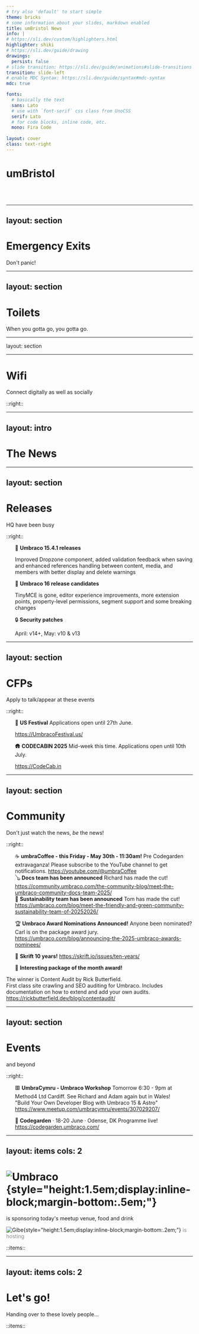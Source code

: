 ```yaml
---
# try also 'default' to start simple
theme: bricks
# some information about your slides, markdown enabled
title: umBristol News
info: |
# https://sli.dev/custom/highlighters.html
highlighter: shiki
# https://sli.dev/guide/drawing
drawings:
  persist: false
# slide transition: https://sli.dev/guide/animations#slide-transitions
transition: slide-left
# enable MDC Syntax: https://sli.dev/guide/syntax#mdc-syntax
mdc: true

fonts:
  # basically the text
  sans: Lato
  # use with `font-serif` css class from UnoCSS
  serif: Lato
  # for code blocks, inline code, etc.
  mono: Fira Code
  
layout: cover
class: text-right
---
```


<style>
  img.logo {
    max-width: 250px;
    margin: auto;
  }

  ul {
    list-style: none!important;
  }

  .slidev-layout li {
    line-height: inherit;
    padding-bottom: 0.8em;

    &:last-child {
      padding-bottom: 0;
    }
  }
</style>

# umBristol

<date year="true" />

<br />
<br />

<!-- Set wifi credentials in /components/wifi.vue -->
<wifi size="100" />

---
layout: section
---

# Emergency Exits <lucide-door-open />

Don't panic!

---
layout: section
---

# Toilets <lucide-toilet />

When you gotta go, you gotta go.

---
layout: section

---

# Wifi <lucide-wifi />

Connect digitally as well as socially

<wifi mode="text" />

::right::

<wifi mode="qr" />


---
layout: intro
---

# <lucide-newspaper /> The News

---
layout: section
---

# Releases <lucide-ship />

HQ have been busy

::right::

<!-- https://our.umbraco.com/download/releases -->

<v-clicks>

- 🚀 **Umbraco 15.4.1 releases**
  
  Improved Dropzone component, added validation feedback when saving and enhanced references handling between content, media, and members with better display and delete warnings

- 🚀 **Umbraco 16 release candidates**

  TinyMCE is gone, editor experience improvements, more extension points, property-level permissions, segment support and some breaking changes

- 🔒 **Security patches**

  April: v14+, May: v10 & v13
</v-clicks>

<!--
Tiptap:
 - Style Select menu
 - Custom Stylesheets
 - Font Family menu
 - Font Size menu
 - Table menu
 - Text Direction (right-to-left)
 - Generic markup (allows for <div> and <span> tags)

v13 features:

- Property Value Preset
  - A replacement for using SendingContentNotification to predefine/preset a Property Value. This preset is now available as an extension type in the frontend to define or calculate a preset value for a property editor.
- Workspace Info App
  - Another replacement for using SendingContentNotification to remove or overwrite exciting elements in the Info View on Documents. The Workspace Info App now allows you to both remove, overwrite, or add more elements to the Info Workspace View on documents. 
- Clipboard Feature & Extension Types
  - Four new extension types related to the clipboard feature, allow you to traverse, clone, or copy values from a property editor — or paste values into a property editor.
  - Plus, unlike in Umbraco 13, you can now implement clipboard features for a property editor without changing the code of the property editor.
-->

---
layout: section
---

# CFPs <lucide-message-circle-question />

Apply to talk/appear at these events

::right::

<v-clicks>

- 🦅 **US Festival**
  Applications open until 27th June.

  https://UmbracoFestival.us/

- 🛖 **CODECABIN 2025**
  Mid-week this time. Applications open until 10th July.

  https://CodeCab.in

</v-clicks>


---
layout: section
---

<style scoped>
  .slidev-vclick-hidden {
    display: none;
  }
</style>

# Community <lucide-heart-handshake />

Don't just watch the news, *be* the news!

::right::

<!-- https://umb.fyi/firehose/news -->

<v-click hide>

- ☕ **umbraCoffee - this Friday - May 30th - 11:30am!**
  Pre Codegarden extravaganza!
  Please subscribe to the YouTube channel to get notifications.
  https://youtube.com/@umbraCoffee
- 🪕 **Docs team has been announced**
  Richard has made the cut!
  https://community.umbraco.com/the-community-blog/meet-the-umbraco-community-docs-team-2025/
- 🌳 **Sustainability team has been announced**
  Tom has made the cut!
  https://umbraco.com/blog/meet-the-friendly-and-green-community-sustainability-team-of-20252026/

</v-click>

<v-after>

- 🏆 **Umbraco Award Nominations Announced!**
  Anyone been nominated? Carl is on the package award jury.<br/>
  https://umbraco.com/blog/announcing-the-2025-umbraco-awards-nominees/

- 🎂 **Skrift 10 years!**
  https://skrift.io/issues/ten-years/

- 🥇 **Interesting package of the month award!**

The winner is Content Audit by Rick Butterfield.<br/>
First class site crawling and SEO auditing for Umbraco. Includes documentation on how to extend and add your own audits.<br/>
https://rickbutterfield.dev/blog/contentaudit/


</v-after>

---
layout: section
---

# Events <lucide-calendar-heart />
<date /> and beyond

::right::

<!-- https://umbracalendar.com/ -->

<v-clicks>

- 🟥 **UmbraCymru - Umbraco Workshop** 
  Tomorrow 6:30 - 9pm at Method4 Ltd Cardiff.
  See Richard and Adam again but in Wales!<br/>
  "Build Your Own Developer Blog with Umbraco 15 & Astro"
  https://www.meetup.com/umbracymru/events/307029207/


- 🌷 **Codegarden** &middot; 18-20 June &middot; Odense, DK
  Programme live!
  https://codegarden.umbraco.com/


</v-clicks>

---
layout: items
cols: 2
---

# ![Umbraco](/images/umbraco/logo.svg){style="height:1.5em;display:inline-block;margin-bottom:.5em;"}

is sponsoring today's meetup venue, food and drink

![Gibe](/images/gibe/logo.svg){style="height:1.5em;display:inline-block;margin-bottom:.2em;"}  <span style="opacity: 0.5;">is hosting</span>

::items::

<person img="/images/gibe/cat.jpg" name="Cat Todd" caption="Queen of Spark" />
<person img="/images/gibe/matt-begent.jpg" name="Matt Begent" caption="Accessibility Reporter (Me)" /> 

---
layout: items
cols: 2
---

# Let's go! <lucide-rocket />
Handing over to these lovely people&hellip;

::items::

<person img="/images/absurd/adam-and-richard.jpg" name="Richard Jackson & Adam Prendergast" caption="Build Your Own Developer Blog with Umbraco 15 & Astro" /> 
<person img="/images/mondo-media/carl-sargunar.png" name="Carl Sargunar" caption="Hosting Umbraco in Containers" />
